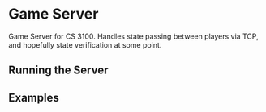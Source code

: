 # Game Server
Game Server for CS 3100.  Handles state passing between players via TCP, and hopefully state verification at some point.

## Running the Server


## Examples
